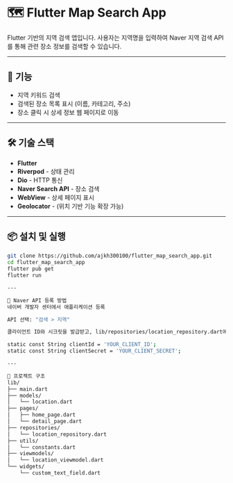 # 🗺️ Flutter Map Search App

Flutter 기반의 지역 검색 앱입니다. 사용자는 지역명을 입력하여 Naver 지역 검색 API를 통해 관련 장소 정보를 검색할 수 있습니다.

---

## 🚀 기능

- 지역 키워드 검색
- 검색된 장소 목록 표시 (이름, 카테고리, 주소)
- 장소 클릭 시 상세 정보 웹 페이지로 이동

---

## 🛠️ 기술 스택

- **Flutter**
- **Riverpod** - 상태 관리
- **Dio** - HTTP 통신
- **Naver Search API** - 장소 검색
- **WebView** - 상세 페이지 표시
- **Geolocator** - (위치 기반 기능 확장 가능)

---

## 📦 설치 및 실행

```bash
git clone https://github.com/ajkh300100/flutter_map_search_app.git
cd flutter_map_search_app
flutter pub get
flutter run

---

🔑 Naver API 등록 방법
네이버 개발자 센터에서 애플리케이션 등록

API 선택: "검색 > 지역"

클라이언트 ID와 시크릿을 발급받고, lib/repositories/location_repository.dart에 입력:

static const String clientId = 'YOUR_CLIENT_ID';
static const String clientSecret = 'YOUR_CLIENT_SECRET';

---

📁 프로젝트 구조
lib/
├── main.dart
├── models/
│   └── location.dart
├── pages/
│   ├── home_page.dart
│   └── detail_page.dart
├── repositories/
│   └── location_repository.dart
├── utils/
│   └── constants.dart
├── viewmodels/
│   └── location_viewmodel.dart
└── widgets/
    └── custom_text_field.dart

